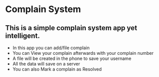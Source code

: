# **Complain System**
## This is a simple complain system app yet intelligent. 
- In this app you can add/file complain
- You can View your complain afterwards with your complain number
- A file will be created in the phone to save your username
- All the data will save on a server
- You can also Mark a complain as Resolved
